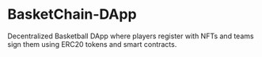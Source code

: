 # BasketChain-DApp
Decentralized Basketball DApp where players register with NFTs and teams sign them using ERC20 tokens and smart contracts.

